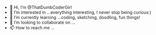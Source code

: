 - 👋 Hi, I’m @ThatDumbCoderGirl
- 👀 I’m interested in ...everything interesting, I never stop being curious:)
- 🌱 I’m currently learning ...coding, sketching, doodling, fun things!
- 💞️ I’m looking to collaborate on ...
- 📫 How to reach me ...

<!---
ThatDumbCoderGirl/ThatDumbCoderGirl is a ✨ special ✨ repository because its `README.md` (this file) appears on your GitHub profile.
You can click the Preview link to take a look at your changes.
--->
